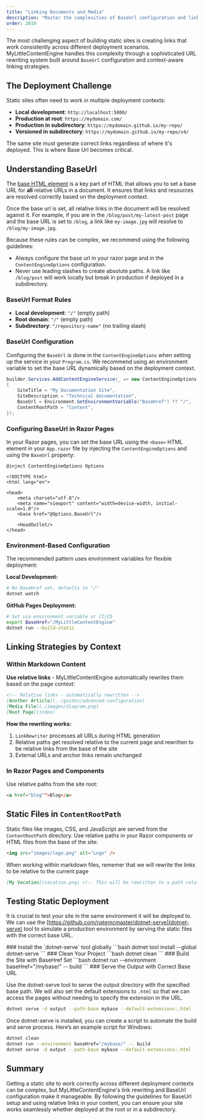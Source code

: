 ```yaml
---
title: "Linking Documents and Media"
description: "Master the complexities of BaseUrl configuration and linking strategies for different deployment scenarios"
order: 2010
---
```


The most challenging aspect of building static sites is creating links that work consistently across different
deployment scenarios. MyLittleContentEngine handles this complexity through a sophisticated URL rewriting system built
around `BaseUrl` configuration and context-aware linking strategies.

## The Deployment Challenge

Static sites often need to work in multiple deployment contexts:

- **Local development**: `http://localhost:5000/`
- **Production at root**: `https://mydomain.com/`
- **Production in subdirectory**: `https://mydomain.github.io/my-repo/`
- **Versioned in subdirectory**: `https://mydomain.github.io/my-repo/v4/`

The same site must generate correct links regardless of where it's deployed. This is where Base Url becomes critical.

## Understanding BaseUrl

The [base HTML element](https://developer.mozilla.org/en-US/docs/Web/HTML/Element/base) is a key part of HTML that
allows you to set a base URL for **all** relative URLs in a document.
It ensures that links and resources are resolved correctly based on the deployment context.

Once the base url is set, all relative links in the document will be resolved against it. For example, if you are in the
`/blog/post/my-latest-post` page and the base URL is set to `/blog`, a link like `my-image.jpg` will resolve to
`/blog/my-image.jpg`.

Because these rules can be complex, we recommend using the following guidelines:

- Always configure the base url in your razor page and in the `ContentEngineOptions` configuration.
- Never use leading slashes to create absolute paths. A link like `/blog/post` will work locally but break in production
  if deployed in a
  subdirectory.

### BaseUrl Format Rules

- **Local development**: `"/"` (empty path)
- **Root domain**: `"/"` (empty path)
- **Subdirectory**: `"/repository-name"` (no trailing slash)

### BaseUrl Configuration

Configuring the `BaseUrl` is done in the `ContentEngineOptions` when setting up the service in your `Program.cs`.
We recommend using an environment variable to set the base URL dynamically based on the deployment context.

```csharp
builder.Services.AddContentEngineService(_ => new ContentEngineOptions
{
    SiteTitle = "My Documentation Site",
    SiteDescription = "Technical documentation",
    BaseUrl = Environment.GetEnvironmentVariable("BaseHref") ?? "/",
    ContentRootPath = "Content",
});
```

### Configuring BaseUrl in Razor Pages

In your Razor pages, you can set the base URL using the `<base>` HTML element in your `App.razor` file
by injecting the `ContentEngineOptions` and using the `BaseUrl` property:

```razor
@inject ContentEngineOptions Options

<!DOCTYPE html>
<html lang="en">

<head>
    <meta charset="utf-8"/>
    <meta name="viewport" content="width=device-width, initial-scale=1.0"/>
    <base href="@Options.BaseUrl"/>

    <HeadOutlet/>
</head>
```

### Environment-Based Configuration

The recommended pattern uses environment variables for flexible deployment:

**Local Development:**

```bash
# No BaseHref set, defaults to "/"
dotnet watch
```

**GitHub Pages Deployment:**

```bash
# Set via environment variable or CI/CD
export BaseHref="/MyLittleContentEngine"
dotnet run --build-static
```

## Linking Strategies by Context

### Within Markdown Content

**Use relative links** - MyLittleContentEngine automatically rewrites them based on the page context:

```markdown
<!-- Relative links - automatically rewritten -->
[Another Article](../guides/advanced-configuration)
[Media File](./images/diagram.png)
[Root Page](index)
```

**How the rewriting works:**

1. `LinkRewriter` processes all URLs during HTML generation
2. Relative paths get resolved relative to the current page and rewritten to be relative links from the base of the site
3. External URLs and anchor links remain unchanged

### In Razor Pages and Components

Use relative paths from the site root:

```html
<a href="blog"">Blog</a>
```


## Static Files in `ContentRootPath`

Static files like images, CSS, and JavaScript are served from the `ContentRootPath` directory.
Use relative paths in your Razor components or HTML files from the base of the site:

```html
<img src="images/logo.png" alt="Logo" />
```

When working within markdown files, rememer that we will rewrite the links to be relative to the current page

```markdown
[My Vacation](vacation.png) <!-- This will be rewritten to a path relative to the base url -->
```

## Testing Static Deployment

It is crucial to test your site in the same environment it will be deployed to. We can use the 
[https://github.com/natemcmaster/dotnet-serve](dotnet-serve) tool to simulate a production environment
by serving the static files with the correct base URL.

<Steps>
<Step stepNumber="1">
### Install the `dotnet-serve` tool globally 
```bash
dotnet tool install --global dotnet-serve
```
</Step>

<Step stepNumber="2">
### Clean Your Project
```bash
dotnet clean
```
</Step>

<Step stepNumber="3">
### Build the Site with BaseHref Set
```bash
dotnet run --environment baseHref="/mybase/" -- build 
```
</Step>

<Step stepNumber="4">
### Serve the Output with Correct Base URL

Use the dotnet-serve tool to serve the output directory with the specified base path. We will also
set the default extensions to `.html` so that we can access the pages without needing to specify the extension in the URL.

```bash
dotnet serve -d output --path-base mybase --default-extensions:.html
```
</Step>
</Steps>

Once dotnet-serve is installed, you can create a script to automate the build and serve process. 
Here’s an example script for Windows:

```bash
dotnet clean
dotnet run --environment baseHref="/mybase/" -- build 
dotnet serve -d output --path-base mybase --default-extensions:.html
```

## Summary

Getting a static site to work correctly across different deployment contexts can be complex, but MyLittleContentEngine's
link rewriting and BaseUrl configuration make it manageable. By following the guidelines for BaseUrl setup and using
relative links in your content, you can ensure your site works seamlessly whether deployed at the root or in a subdirectory.